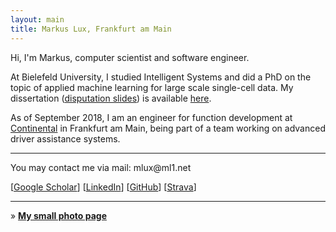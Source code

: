 ```yaml
---
layout: main
title: Markus Lux, Frankfurt am Main
---
```


Hi, I'm Markus, computer scientist and software engineer.

At Bielefeld University, I studied Intelligent Systems and did a PhD on the topic of applied machine learning for large scale single-cell data. My dissertation ([disputation slides](files/disputation.pdf)) is available [here](https://pub.uni-bielefeld.de/publication/2919673).

As of September 2018, I am an engineer for function development at [Continental](https://www.continental-corporation.com/en) in Frankfurt am Main, being part of a team working on advanced driver assistance systems.

<hr/>

You may contact me via mail: m<span style="display: none">AS=)§("</span>l<span style="display:
none">dz8(-lq</span>u<span style="display: none">%$Wao</span>x@ml<span style="display:
none">=AD"!fa</span>1.net

[[Google Scholar](https://scholar.google.de/citations?user=qUFFeisAAAAJ)]   [[LinkedIn](https://www.linkedin.com/in/markus-lux-a88058107/)]   [[GitHub](https://github.com/mlux86)]   [[Strava](https://www.strava.com/athletes/34893363)]

<hr/>

&raquo; [**My small photo page**](/photos)

